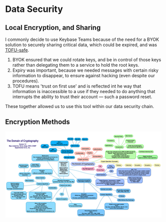 # Data Security


## Local Encryption, and Sharing

I commonly decide to use Keybase Teams because of the  need for a BYOK solution to securely sharing critical data, which could be expired, and was [TOFU-safe](https://keybase.io/blog/chat-apps-softer-than-tofu).

1. BYOK ensured that we could rotate keys, and be in control of those keys rather than delegating them to a service to hold the root keys. 
1. Expiry was important, because we needed messages with certain risky information to disappear, to ensure against hacking (even despite our procedures). 
1. TOFU means 'trust on first use' and is reflected int he way that information is inaccessible to a use if they needed to do anything that interrupts the ability to trust their account — such a password reset.  

These together allowed us to use this tool within our data security chain.

## Encryption Methods

![domain map of cryptographic mechanics](assets/crypto-domain-map.png)
